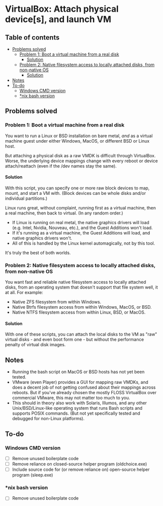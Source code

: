 # VirtualBox: Attach physical device[s], and launch VM<!-- omit in toc -->

## Table of contents<!-- omit in toc -->

- [Problems solved](#problems-solved)
	- [Problem 1: Boot a virtual machine from a real disk](#problem-1-boot-a-virtual-machine-from-a-real-disk)
		- [Solution](#solution)
	- [Problem 2: Native filesystem access to locally attached disks, from non-native OS](#problem-2-native-filesystem-access-to-locally-attached-disks-from-non-native-os)
		- [Solution](#solution-1)
- [Notes](#notes)
- [To-do](#to-do)
	- [Windows CMD version](#windows-cmd-version)
	- [\*nix bash version](#nix-bash-version)

## Problems solved

### Problem 1: Boot a virtual machine from a real disk

You want to run a Linux or BSD installation on bare metal, _and_ as a virtual machine guest under either Windows, MacOS, or different BSD or Linux host.

But attaching a physical disk as a raw VMDK is difficult through VirtualBox. Worse, the underlying device mappings change with every reboot or device attach/reattach (even if the /dev names stay the same).

#### Solution

With this script, you can specify one or more raw block devices to map, mount, and start a VM with. (Block devices can be whole disks and/or individual partitions.)

Linux runs great, without complaint, running first as a virtual machine, then a real machine, then back to virtual. (In any random order.)

- If Linux is running on real metal, the native graphics drivers will load (e.g. Intel, Nvidia, Nouveau, etc.), and the Guest Additions won't load.
- If it's running as a virtual machine, the Guest Additions will load, and native graphics drivers won't.
- All of this is handled by the Linux kernel automagically, not by this tool.

It's truly the best of both worlds.

### Problem 2: Native filesystem access to locally attached disks, from non-native OS

You want fast and reliable native filesystem access to locally attached disks, from an operating system that doesn't support that file system well, it at all. For example:

- Native ZFS filesystem from within Windows.
- Native Btrfs filesystem access from within Windows, MacOS, or BSD.
- Native NTFS filesystem access from within Linux, BSD, or MacOS.

#### Solution

With one of these scripts, you can attach the local disks to the VM as "raw" virtual disks - and even boot form one - but without the performance penalty of virtual disk images.

## Notes

- Running the bash script on MacOS or BSD hosts has not yet been tested.
- VMware (even Player) provides a GUI for mapping raw VMDKs, and does a decent job of not getting confused about their mappings across reboots. But if you've already chosen the mostly FLOSS VirtualBox over commercial VMware, this may not matter too much to you.
- This should in theory also work with Solaris, Illumos, and any other Unix/BSD/Linux-like operating system that runs Bash scripts and supports POSIX commands. (But not yet specifically tested and debugged for non-Linux platforms).

## To-do

### Windows CMD version

- [ ] Remove unused boilerplate code
- [ ] Remove reliance on closed-source helper program (oldchoice.exe)
- [ ] Include source code for (or remove reliance on) open-source helper program (sleep.exe)

### \*nix bash version

- [ ] Remove unused boilerplate code

